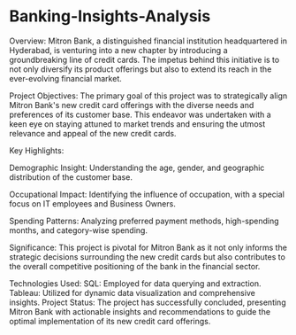 # Banking-Insights-Analysis

Overview:
Mitron Bank, a distinguished financial institution headquartered in Hyderabad, is venturing into a new chapter by introducing a groundbreaking line of credit cards. The impetus behind this initiative is to not only diversify its product offerings but also to extend its reach in the ever-evolving financial market.

Project Objectives:
The primary goal of this project was to strategically align Mitron Bank's new credit card offerings with the diverse needs and preferences of its customer base. This endeavor was undertaken with a keen eye on staying attuned to market trends and ensuring the utmost relevance and appeal of the new credit cards.

Key Highlights:

Demographic Insight: Understanding the age, gender, and geographic distribution of the customer base.


Occupational Impact: Identifying the influence of occupation, with a special focus on IT employees and Business Owners.

Spending Patterns: Analyzing preferred payment methods, high-spending months, and category-wise spending.

Significance:
This project is pivotal for Mitron Bank as it not only informs the strategic decisions surrounding the new credit cards but also contributes to the overall competitive positioning of the bank in the financial sector.

Technologies Used:
SQL: Employed for data querying and extraction.
Tableau: Utilized for dynamic data visualization and comprehensive insights.
Project Status:
The project has successfully concluded, presenting Mitron Bank with actionable insights and recommendations to guide the optimal implementation of its new credit card offerings.
